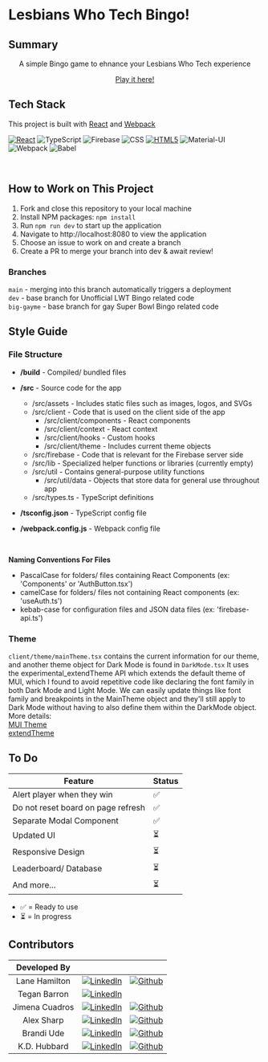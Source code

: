 # Lesbians Who Tech Bingo!

## Summary

<center>
A simple Bingo game to ehnance your Lesbians Who Tech experience
<br>

[Play it here!](https://laneecho.github.io/LWT-bingo/)

</center>

## Tech Stack

This project is built with [React](https://react.dev/) and [Webpack](https://webpack.js.org/)

[![React][React.js]][React-url] ![TypeScript](https://img.shields.io/badge/TypeScript-007ACC?style=for-the-badge&logo=typescript&logoColor=white) ![Firebase](https://img.shields.io/badge/Firebase-FFCA28?style=for-the-badge&logo=firebase&logoColor=white&color=%23FFCA28) ![CSS](https://img.shields.io/badge/CSS3-1572B6?style=for-the-badge&logo=css3&logoColor=white) [![HTML5][HTML5]][HTML5-url] ![Material-UI](https://img.shields.io/badge/Material%20UI-007FFF?style=for-the-badge&logo=mui&logoColor=white) ![Webpack](https://img.shields.io/badge/webpack-%238DD6F9.svg?style=for-the-badge&logo=webpack&logoColor=black) ![Babel](https://img.shields.io/badge/Babel-F9DC3E?style=for-the-badge&logo=babel&logoColor=white)

<br>

## How to Work on This Project

1. Fork and close this repository to your local machine
2. Install NPM packages: `npm install`
3. Run `npm run dev` to start up the application
4. Navigate to http://localhost:8080 to view the application
5. Choose an issue to work on and create a branch
6. Create a PR to merge your branch into dev & await review!

### Branches

`main` - merging into this branch automatically triggers a deployment
<br>
`dev` - base branch for Unofficial LWT Bingo related code
<br>
`big-gayme` - base branch for gay Super Bowl Bingo related code

## Style Guide

### File Structure

- **/build** - Compiled/ bundled files

- **/src** - Source code for the app

  - /src/assets - Includes static files such as images, logos, and SVGs
  - /src/client - Code that is used on the client side of the app
    - /src/client/components - React components
    - /src/client/context - React context
    - /src/client/hooks - Custom hooks
    - /src/client/theme - Includes current theme objects
  - /src/firebase - Code that is relevant for the Firebase server side
  - /src/lib - Specialized helper functions or libraries (currently empty)
  - /src/util - Contains general-purpose utility functions
    - /src/util/data - Objects that store data for general use throughout app
  - /src/types.ts - TypeScript definitions

- **/tsconfig.json** - TypeScript config file
- **/webpack.config.js** - Webpack config file

  <br/>

**Naming Conventions For Files**

- PascalCase for folders/ files containing React Components (ex: 'Components' or 'AuthButton.tsx')
- camelCase for folders/ files not containing React components (ex: 'useAuth.ts')
- kebab-case for configuration files and JSON data files (ex: 'firebase-api.ts')

### Theme

`client/theme/mainTheme.tsx` contains the current information for our theme, and another theme object for Dark Mode is found in `DarkMode.tsx`
It uses the experimental_extendTheme API which extends the default theme of MUI, which I found to avoid repetitive code like declaring the font family in both Dark Mode and Light Mode. We can easily update things like font family and breakpoints in the MainTheme object and they'll still apply to Dark Mode without having to also define them within the DarkMode object.
<br>
More details: <br>
[MUI Theme](https://mui.com/material-ui/customization/theming/) <br>
[extendTheme](https://mui.com/material-ui/experimental-api/css-theme-variables/customization/)

## To Do

| Feature                            | Status |
| ---------------------------------- | ------ |
| Alert player when they win         | ✅     |
| Do not reset board on page refresh | ✅     |
| Separate Modal Component           | ✅     |
| Updated UI                         | ⏳     |
| Responsive Design                  | ⏳     |
| Leaderboard/ Database              | ⏳     |
| And more...                        | ⏳     |

- ✅ = Ready to use
- ⏳ = In progress

## Contributors

|  Developed By  |                                                                                                                                                  |                                                                                                                                                  |
| :------------: | :----------------------------------------------------------------------------------------------------------------------------------------------: | :----------------------------------------------------------------------------------------------------------------------------------------------: |
| Lane Hamilton  |  [![LinkedIn](https://img.shields.io/badge/LinkedIn-%230077B5.svg?logo=linkedin&logoColor=white)](https://www.linkedin.com/in/aleyna-hamilton/)  |   [![Github](https://img.shields.io/badge/github-%23121011.svg?style=for-the-badge&logo=github&logoColor=white)](https://github.com/LaneEcho)    |
|  Tegan Barron  |   [![LinkedIn](https://img.shields.io/badge/LinkedIn-%230077B5.svg?logo=linkedin&logoColor=white)](https://www.linkedin.com/in/tegan-barron/)    |
| Jimena Cuadros |  [![LinkedIn](https://img.shields.io/badge/LinkedIn-%230077B5.svg?logo=linkedin&logoColor=white)](https://www.linkedin.com/in/jimena-cuadros/)   |   [![Github](https://img.shields.io/badge/github-%23121011.svg?style=for-the-badge&logo=github&logoColor=white)](https://github.com/jcuadrosj)   |
|   Alex Sharp   | [![LinkedIn](https://img.shields.io/badge/LinkedIn-%230077B5.svg?logo=linkedin&logoColor=white)](https://www.linkedin.com/in/alex-nicole-sharp/) | [![Github](https://img.shields.io/badge/github-%23121011.svg?style=for-the-badge&logo=github&logoColor=white)](https://github.com/alexsharp4096) |
|   Brandi Ude   |     [![LinkedIn](https://img.shields.io/badge/LinkedIn-%230077B5.svg?logo=linkedin&logoColor=white)](https://www.linkedin.com/in/brandiude/)     |    [![Github](https://img.shields.io/badge/github-%23121011.svg?style=for-the-badge&logo=github&logoColor=white)](https://github.com/bude711)    |
|  K.D. Hubbard  |    [![LinkedIn](https://img.shields.io/badge/LinkedIn-%230077B5.svg?logo=linkedin&logoColor=white)](https://www.linkedin.com/in/k-d-hubbard/)    |    [![Github](https://img.shields.io/badge/github-%23121011.svg?style=for-the-badge&logo=github&logoColor=white)](https://github.com/kdhubb)     |

<!-- Logo Links -->

[React.js]: https://img.shields.io/badge/react-%2320232a.svg?style=for-the-badge&logo=react&logoColor=%2361DAFB
[React-url]: https://reactjs.org/
[JavaScript-url]: https://www.javascript.com/
[HTML5]: https://img.shields.io/badge/html5-%23E34F26.svg?style=for-the-badge&logo=html5&logoColor=white
[HTML5-url]: https://developer.mozilla.org/en-US/docs/Web/HTML/
